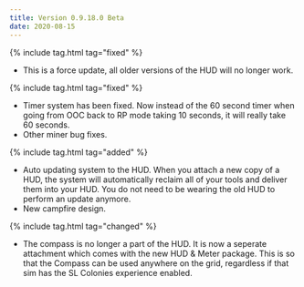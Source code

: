 ```yaml
---
title: Version 0.9.18.0 Beta
date: 2020-08-15
---
```

{% include tag.html tag="fixed" %}

- This is a force update, all older versions of the HUD will no longer work.

{% include tag.html tag="fixed" %}

- Timer system has been fixed. Now instead of the 60 second timer when going from OOC back to RP mode taking 10 seconds, it will really take 60 seconds.
- Other miner bug fixes.

{% include tag.html tag="added" %}

- Auto updating system to the HUD. When you attach a new copy of a HUD, the system will automatically reclaim all of your tools and deliver them into your HUD. You do not need to be wearing the old HUD to perform an update anymore.
- New campfire design.

{% include tag.html tag="changed" %}

- The compass is no longer a part of the HUD. It is now a seperate attachment which comes with the new HUD & Meter package. This is so that the Compass can be used anywhere on the grid, regardless if that sim has the SL Colonies experience enabled. 
